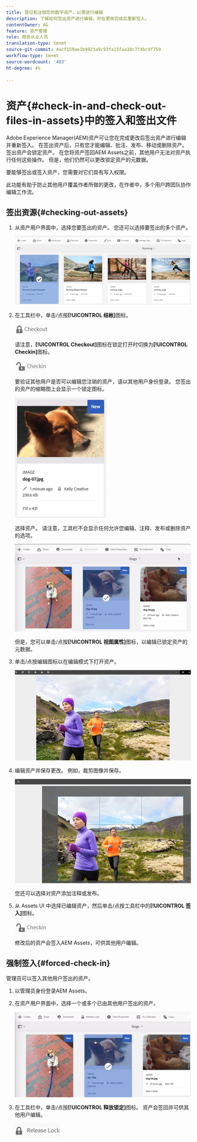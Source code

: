 ```yaml
---
title: 登记和注销您的数字资产，以便进行编辑
description: 了解如何签出资产进行编辑，并在更改完成后重新签入。
contentOwner: AG
feature: 资产管理
role: 商务从业人员
translation-type: tm+mt
source-git-commit: 4acf159ae1b9923a9c93fa15faa38c7f4bc9f759
workflow-type: tm+mt
source-wordcount: '403'
ht-degree: 4%

---
```



# 资产{#check-in-and-check-out-files-in-assets}中的签入和签出文件

Adobe Experience Manager(AEM)资产可让您在完成更改后签出资产进行编辑并重新签入。 在签出资产后，只有您才能编辑、批注、发布、移动或删除资产。 签出资产会锁定资产。 在您将资产签回AEM Assets之前，其他用户无法对资产执行任何这些操作。 但是，他们仍然可以更改锁定资产的元数据。

要能够签出或签入资产，您需要对它们具有写入权限。

此功能有助于防止其他用户覆盖作者所做的更改，在作者中，多个用户跨团队协作编辑工作流。

## 签出资源{#checking-out-assets}

1. 从资产用户界面中，选择您要签出的资产。 您还可以选择要签出的多个资产。

   ![chlimage_1-468](assets/chlimage_1-468.png)

1. 在工具栏中，单击/点按&#x200B;**[!UICONTROL 结帐]**&#x200B;图标。

   ![chlimage_1-469](assets/chlimage_1-469.png)

   请注意，**[!UICONTROL Checkout]**&#x200B;图标在锁定打开时切换为&#x200B;**[!UICONTROL Checkin]**&#x200B;图标。

   ![chlimage_1-470](assets/chlimage_1-470.png)

   要验证其他用户是否可以编辑您注销的资产，请以其他用户身份登录。 您签出的资产的缩略图上会显示一个锁定图标。

   ![chlimage_1-471](assets/chlimage_1-471.png)

   选择资产。 请注意，工具栏不会显示任何允许您编辑、注释、发布或删除资产的选项。

   ![chlimage_1-472](assets/chlimage_1-472.png)

   但是，您可以单击/点按&#x200B;**[!UICONTROL 视图属性]**&#x200B;图标，以编辑已锁定资产的元数据。

1. 单击/点按编辑图标以在编辑模式下打开资产。

   ![chlimage_1-473](assets/chlimage_1-473.png)

1. 编辑资产并保存更改。 例如，裁剪图像并保存。

   ![chlimage_1-474](assets/chlimage_1-474.png)

   您还可以选择对资产添加注释或发布。

1. 从 Assets UI 中选择已编辑资产，然后单击/点按工具栏中的&#x200B;**[!UICONTROL 签入]**&#x200B;图标。

   ![chlimage_1-475](assets/chlimage_1-475.png)

   修改后的资产会签入AEM Assets，可供其他用户编辑。

## 强制签入{#forced-check-in}

管理员可以签入其他用户签出的资产。

1. 以管理员身份登录AEM Assets。
1. 在资产用户界面中，选择一个或多个已由其他用户签出的资产。

   ![chlimage_1-476](assets/chlimage_1-476.png)

1. 在工具栏中，单击/点按&#x200B;**[!UICONTROL 释放锁定]**&#x200B;图标。 资产会签回并可供其他用户编辑。

   ![chlimage_1-477](assets/chlimage_1-477.png)